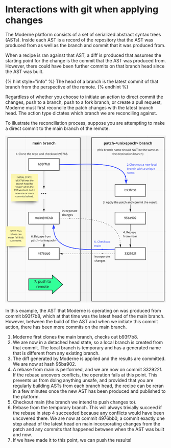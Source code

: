 # Interactions with git when applying changes

The Moderne platform consists of a set of serialized abstract syntax trees (ASTs). Inside each AST is a record of the repository that the AST was produced from as well as the branch and commit that it was produced from.

When a recipe is ran against that AST, a diff is produced that assumes the starting point for the change is the commit that the AST was produced from. However, there could have been further commits on that branch head since the AST was built.

{% hint style="info" %}
The head of a branch is the latest commit of that branch from the perspective of the remote.
{% endhint %}

Regardless of whether you choose to initiate an action to direct commit the changes, push to a branch, push to a fork branch, or create a pull request, Moderne must first reconcile the patch changes with the latest branch head. The action type dictates which branch we are reconciling against.

To illustrate the reconciliation process, suppose you are attempting to make a direct commit to the main branch of the remote.

<img src="../.gitbook/assets/image (20).png" alt="" data-size="original">

In this example, the AST that Moderne is operating on was produced from commit b93f7b8, which at that time was the latest head of the main branch. However, between the build of the AST and when we initiate this commit action, there has been more commits on the main branch.

1. Moderne first clones the main branch, checks out b93f7b8.
2. We are now in a detached head state, so a local branch is created from that commit. The local branch is temporary and has a generated name that is different from any existing branch.
3. The diff generated by Moderne is applied and the results are committed. We are now at hash 95ba902.
4. A rebase from main is performed, and we are now on commit 332922f. If the rebase uncovers conflicts, the operation fails at this point. This prevents us from doing anything unsafe, and provided that you are regularly building ASTs from each branch head, the recipe can be reran in a few minutes once the new AST has been produced and published to the platform.
5. Checkout main (the branch we intend to push changes to).
6. Rebase from the temporary branch. This will always trivially succeed if the rebase in step 4 succeeded because any conflicts would have been uncovered there. We are now at commit 4976bb0, a commit exactly one step ahead of the latest head on main incorporating changes from the patch and any commits that happened between when the AST was built and now.
7. If we have made it to this point, we can push the results!

